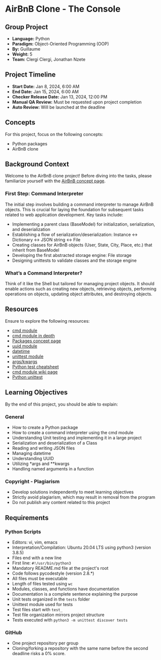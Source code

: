 # AirBnB Clone - The Console

## Group Project

- **Language:** Python
- **Paradigm:** Object-Oriented Programming (OOP)
- **By:** Guillaume
- **Weight:** 5
- **Team:** Clergi Clergi, Jonathan Nzete

## Project Timeline

- **Start Date:** Jan 8, 2024, 6:00 AM
- **End Date:** Jan 15, 2024, 6:00 AM
- **Checker Release Date:** Jan 13, 2024, 12:00 PM
- **Manual QA Review:** Must be requested upon project completion
- **Auto Review:** Will be launched at the deadline

## Concepts

For this project, focus on the following concepts:

- Python packages
- AirBnB clone

## Background Context

Welcome to the AirBnB clone project! Before diving into the tasks, please familiarize yourself with the [AirBnB concept page](#).

### First Step: Command Interpreter

The initial step involves building a command interpreter to manage AirBnB objects. This is crucial for laying the foundation for subsequent tasks related to web application development. Key tasks include:

- Implementing a parent class (BaseModel) for initialization, serialization, and deserialization
- Establishing a flow of serialization/deserialization: Instance <-> Dictionary <-> JSON string <-> File
- Creating classes for AirBnB objects (User, State, City, Place, etc.) that inherit from BaseModel
- Developing the first abstracted storage engine: File storage
- Designing unittests to validate classes and the storage engine

### What’s a Command Interpreter?

Think of it like the Shell but tailored for managing project objects. It should enable actions such as creating new objects, retrieving objects, performing operations on objects, updating object attributes, and destroying objects.

## Resources

Ensure to explore the following resources:

- [cmd module](#)
- [cmd module in depth](#)
- [Packages concept page](#)
- [uuid module](#)
- [datetime](#)
- [unittest module](#)
- [args/kwargs](#)
- [Python test cheatsheet](#)
- [cmd module wiki page](#)
- [Python unittest](#)

## Learning Objectives

By the end of this project, you should be able to explain:

### General

- How to create a Python package
- How to create a command interpreter using the cmd module
- Understanding Unit testing and implementing it in a large project
- Serialization and deserialization of a Class
- Reading and writing JSON files
- Managing datetime
- Understanding UUID
- Utilizing *args and **kwargs
- Handling named arguments in a function

### Copyright - Plagiarism

- Develop solutions independently to meet learning objectives
- Strictly avoid plagiarism, which may result in removal from the program
- Do not publish any content related to this project

## Requirements

### Python Scripts

- Editors: vi, vim, emacs
- Interpretation/Compilation: Ubuntu 20.04 LTS using python3 (version 3.8.5)
- Files end with a new line
- First line: `#!/usr/bin/python3`
- Mandatory README.md file at the project's root
- Code follows pycodestyle (version 2.8.*)
- All files must be executable
- Length of files tested using `wc`
- Modules, classes, and functions have documentation
- Documentation is a complete sentence explaining the purpose
- Unit tests organized in the `tests` folder
- Unittest module used for tests
- Test files start with `test_`
- Test file organization mirrors project structure
- Tests executed with `python3 -m unittest discover tests`

### GitHub

- One project repository per group
- Cloning/forking a repository with the same name before the second deadline risks a 0% score.
